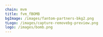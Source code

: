```yaml
---
chain: mvm
title: fvm_fBOMB
bgImage: /images/fantom-partners-bkg2.png
tLogo: /images/capture-removebg-preview.png
logo: /images/bomb.png
---
```

